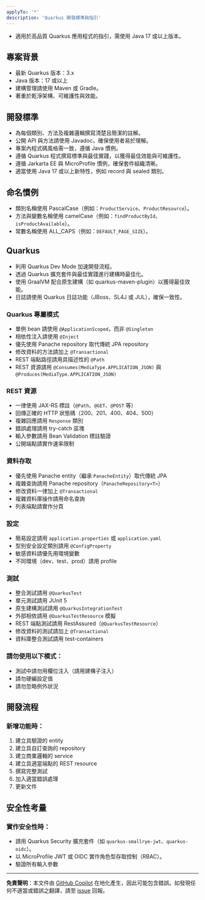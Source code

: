 ```yaml
---
applyTo: '*'
description: 'Quarkus 開發標準與指引'
---
```


- 適用於高品質 Quarkus 應用程式的指引，需使用 Java 17 或以上版本。

## 專案背景

- 最新 Quarkus 版本：3.x
- Java 版本：17 或以上
- 建構管理請使用 Maven 或 Gradle。
- 著重於乾淨架構、可維護性與效能。

## 開發標準

  - 為每個類別、方法及複雜邏輯撰寫清楚且簡潔的註解。
  - 公開 API 與方法請使用 Javadoc，確保使用者易於理解。
  - 專案內程式碼風格需一致，遵循 Java 慣例。
  - 遵循 Quarkus 程式撰寫標準與最佳實踐，以獲得最佳效能與可維護性。
  - 遵循 Jarkarta EE 與 MicroProfile 慣例，確保套件組織清晰。
  - 適當使用 Java 17 或以上新特性，例如 record 與 sealed 類別。


## 命名慣例
  - 類別名稱使用 PascalCase（例如：`ProductService`、`ProductResource`）。
  - 方法與變數名稱使用 camelCase（例如：`findProductById`、`isProductAvailable`）。
  - 常數名稱使用 ALL_CAPS（例如：`DEFAULT_PAGE_SIZE`）。

## Quarkus
  - 利用 Quarkus Dev Mode 加速開發流程。
  - 透過 Quarkus 擴充套件與最佳實踐進行建構時最佳化。
  - 使用 GraalVM 配合原生建構（如 quarkus-maven-plugin）以獲得最佳效能。
  - 日誌請使用 Quarkus 日誌功能（JBoss、SL4J 或 JUL），確保一致性。

### Quarkus 專屬模式
- 單例 bean 請使用 `@ApplicationScoped`，而非 `@Singleton`
- 相依性注入請使用 `@Inject`
- 優先使用 Panache repository 取代傳統 JPA repository
- 修改資料的方法請加上 `@Transactional`
- REST 端點路徑請用具描述性的 `@Path`
- REST 資源請用 `@Consumes(MediaType.APPLICATION_JSON)` 與 `@Produces(MediaType.APPLICATION_JSON)`

### REST 資源
- 一律使用 JAX-RS 標註（`@Path`、`@GET`、`@POST` 等）
- 回傳正確的 HTTP 狀態碼（200、201、400、404、500）
- 複雜回應請用 `Response` 類別
- 錯誤處理請用 try-catch 區塊
- 輸入參數請用 Bean Validation 標註驗證
- 公開端點請實作速率限制

### 資料存取
- 優先使用 Panache entity（繼承 `PanacheEntity`）取代傳統 JPA
- 複雜查詢請用 Panache repository（`PanacheRepository<T>`）
- 修改資料一律加上 `@Transactional`
- 複雜資料庫操作請用命名查詢
- 列表端點請實作分頁


### 設定
- 簡易設定請用 `application.properties` 或 `application.yaml`
- 型別安全設定類別請用 `@ConfigProperty`
- 敏感資料請優先用環境變數
- 不同環境（dev、test、prod）請用 profile


### 測試
- 整合測試請用 `@QuarkusTest`
- 單元測試請用 JUnit 5
- 原生建構測試請用 `@QuarkusIntegrationTest`
- 外部相依請用 `@QuarkusTestResource` 模擬
- REST 端點測試請用 RestAssured（`@QuarkusTestResource`）
- 修改資料的測試請加上 `@Transactional`
- 資料庫整合測試請用 test-containers

### 請勿使用以下模式：
- 測試中請勿用欄位注入（請用建構子注入）
- 請勿硬編設定值
- 請勿忽略例外狀況


## 開發流程

### 新增功能時：
1. 建立具驗證的 entity
2. 建立具自訂查詢的 repository
3. 建立商業邏輯的 service
4. 建立具適當端點的 REST resource
5. 撰寫完整測試
6. 加入適當錯誤處理
7. 更新文件

## 安全性考量

### 實作安全性時：
- 請用 Quarkus Security 擴充套件（如 `quarkus-smallrye-jwt`、`quarkus-oidc`）。
- 以 MicroProfile JWT 或 OIDC 實作角色型存取控制（RBAC）。
- 驗證所有輸入參數

---

**免責聲明**：本文件由 [GitHub Copilot](https://docs.github.com/copilot/about-github-copilot/what-is-github-copilot) 在地化產生，因此可能包含錯誤。如發現任何不適當或錯誤之翻譯，請至 [issue](../../issues) 回報。
